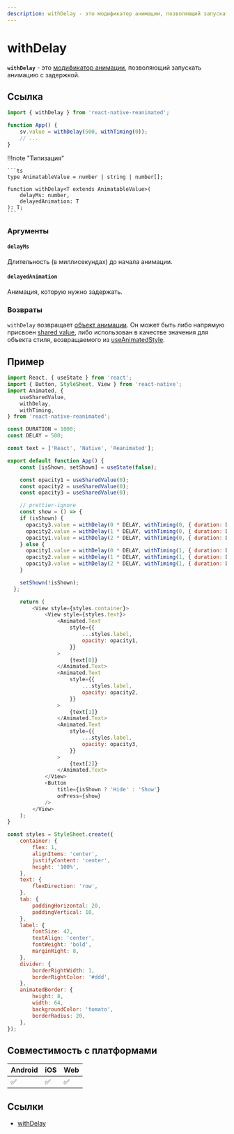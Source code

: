 ```yaml
---
description: withDelay - это модификатор анимации, позволяющий запускать анимацию с задержкой
---
```


# withDelay

**`withDelay`** - это [модификатор анимации](../fundamentals/glossary.md#animation-modifier), позволяющий запускать анимацию с задержкой.

## Ссылка

```js
import { withDelay } from 'react-native-reanimated';

function App() {
    sv.value = withDelay(500, withTiming(0));
    // ...
}
```

!!!note "Типизация"

    ```ts
    type AnimatableValue = number | string | number[];

    function withDelay<T extends AnimatableValue>(
    	delayMs: number,
    	delayedAnimation: T
    ): T;
    ```

### Аргументы

#### `delayMs`

Длительность (в миллисекундах) до начала анимации.

#### `delayedAnimation`

Анимация, которую нужно задержать.

### Возвраты

`withDelay` возвращает [объект анимации](../fundamentals/glossary.md#animation-object). Он может быть либо напрямую присвоен [shared value](../fundamentals/glossary.md#shared-value), либо использован в качестве значения для объекта стиля, возвращаемого из [useAnimatedStyle](../core/useAnimatedStyle.md).

## Пример

```js
import React, { useState } from 'react';
import { Button, StyleSheet, View } from 'react-native';
import Animated, {
    useSharedValue,
    withDelay,
    withTiming,
} from 'react-native-reanimated';

const DURATION = 1000;
const DELAY = 500;

const text = ['React', 'Native', 'Reanimated'];

export default function App() {
    const [isShown, setShown] = useState(false);

    const opacity1 = useSharedValue(0);
    const opacity2 = useSharedValue(0);
    const opacity3 = useSharedValue(0);

    // prettier-ignore
    const show = () => {
    if (isShown) {
      opacity3.value = withDelay(0 * DELAY, withTiming(0, { duration: DURATION }));
      opacity2.value = withDelay(1 * DELAY, withTiming(0, { duration: DURATION }));
      opacity1.value = withDelay(2 * DELAY, withTiming(0, { duration: DURATION }));
    } else {
      opacity1.value = withDelay(0 * DELAY, withTiming(1, { duration: DURATION }));
      opacity2.value = withDelay(1 * DELAY, withTiming(1, { duration: DURATION }));
      opacity3.value = withDelay(2 * DELAY, withTiming(1, { duration: DURATION }));
    }

    setShown(!isShown);
  };

    return (
        <View style={styles.container}>
            <View style={styles.text}>
                <Animated.Text
                    style={{
                        ...styles.label,
                        opacity: opacity1,
                    }}
                >
                    {text[0]}
                </Animated.Text>
                <Animated.Text
                    style={{
                        ...styles.label,
                        opacity: opacity2,
                    }}
                >
                    {text[1]}
                </Animated.Text>
                <Animated.Text
                    style={{
                        ...styles.label,
                        opacity: opacity3,
                    }}
                >
                    {text[2]}
                </Animated.Text>
            </View>
            <Button
                title={isShown ? 'Hide' : 'Show'}
                onPress={show}
            />
        </View>
    );
}

const styles = StyleSheet.create({
    container: {
        flex: 1,
        alignItems: 'center',
        justifyContent: 'center',
        height: '100%',
    },
    text: {
        flexDirection: 'row',
    },
    tab: {
        paddingHorizontal: 20,
        paddingVertical: 10,
    },
    label: {
        fontSize: 42,
        textAlign: 'center',
        fontWeight: 'bold',
        marginRight: 8,
    },
    divider: {
        borderRightWidth: 1,
        borderRightColor: '#ddd',
    },
    animatedBorder: {
        height: 8,
        width: 64,
        backgroundColor: 'tomato',
        borderRadius: 20,
    },
});
```

## Совместимость с платформами

| Android | iOS | Web |
| ------- | --- | --- |
| ✅      | ✅  | ✅  |

## Ссылки

-   [withDelay](https://docs.swmansion.com/react-native-reanimated/docs/animations/withDelay/)

